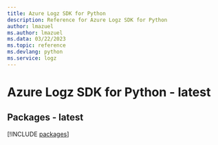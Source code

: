 ```yaml
---
title: Azure Logz SDK for Python
description: Reference for Azure Logz SDK for Python
author: lmazuel
ms.author: lmazuel
ms.data: 03/22/2023
ms.topic: reference
ms.devlang: python
ms.service: logz
---
```

# Azure Logz SDK for Python - latest
## Packages - latest
[!INCLUDE [packages](logz-index.md)]